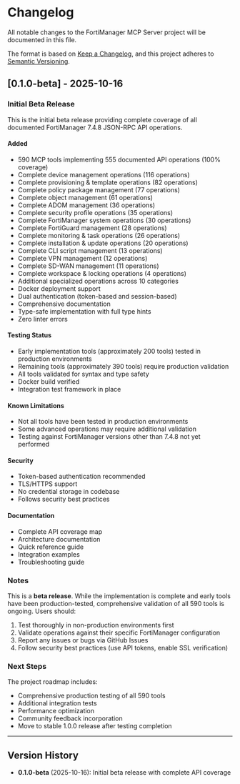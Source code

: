 # Changelog

All notable changes to the FortiManager MCP Server project will be documented in this file.

The format is based on [Keep a Changelog](https://keepachangelog.com/en/1.0.0/),
and this project adheres to [Semantic Versioning](https://semver.org/spec/v2.0.0.html).

## [0.1.0-beta] - 2025-10-16

### Initial Beta Release

This is the initial beta release providing complete coverage of all documented FortiManager 7.4.8 JSON-RPC API operations.

#### Added
- 590 MCP tools implementing 555 documented API operations (100% coverage)
- Complete device management operations (116 operations)
- Complete provisioning & template operations (82 operations)
- Complete policy package management (77 operations)
- Complete object management (61 operations)
- Complete ADOM management (36 operations)
- Complete security profile operations (35 operations)
- Complete FortiManager system operations (30 operations)
- Complete FortiGuard management (28 operations)
- Complete monitoring & task operations (26 operations)
- Complete installation & update operations (20 operations)
- Complete CLI script management (13 operations)
- Complete VPN management (12 operations)
- Complete SD-WAN management (11 operations)
- Complete workspace & locking operations (4 operations)
- Additional specialized operations across 10 categories
- Docker deployment support
- Dual authentication (token-based and session-based)
- Comprehensive documentation
- Type-safe implementation with full type hints
- Zero linter errors

#### Testing Status
- Early implementation tools (approximately 200 tools) tested in production environments
- Remaining tools (approximately 390 tools) require production validation
- All tools validated for syntax and type safety
- Docker build verified
- Integration test framework in place

#### Known Limitations
- Not all tools have been tested in production environments
- Some advanced operations may require additional validation
- Testing against FortiManager versions other than 7.4.8 not yet performed

#### Security
- Token-based authentication recommended
- TLS/HTTPS support
- No credential storage in codebase
- Follows security best practices

#### Documentation
- Complete API coverage map
- Architecture documentation
- Quick reference guide
- Integration examples
- Troubleshooting guide

### Notes

This is a **beta release**. While the implementation is complete and early tools have been production-tested, comprehensive validation of all 590 tools is ongoing. Users should:

1. Test thoroughly in non-production environments first
2. Validate operations against their specific FortiManager configuration
3. Report any issues or bugs via GitHub Issues
4. Follow security best practices (use API tokens, enable SSL verification)

### Next Steps

The project roadmap includes:
- Comprehensive production testing of all 590 tools
- Additional integration tests
- Performance optimization
- Community feedback incorporation
- Move to stable 1.0.0 release after testing completion

---

## Version History

- **0.1.0-beta** (2025-10-16): Initial beta release with complete API coverage

